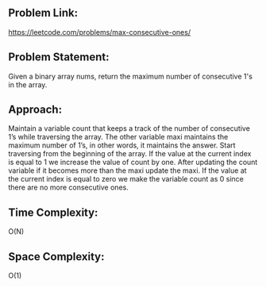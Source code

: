 ## Problem Link:
https://leetcode.com/problems/max-consecutive-ones/

## Problem Statement:
Given a binary array nums, return the maximum number of consecutive 1's in the array.

## Approach:
Maintain a variable count that keeps a track of the number of consecutive 1’s while traversing the array. The other variable maxi maintains the maximum number of 1’s, in other words, it maintains the answer.
Start traversing from the beginning of the array.
If  the value at the current index is equal to 1 we increase the value of count by one. After updating  the count variable if it becomes more than the maxi  update the maxi.
If the value at the current index is equal to zero we make the variable count as 0 since there are no more consecutive ones.

## Time Complexity:
O(N)

## Space Complexity:
O(1)
